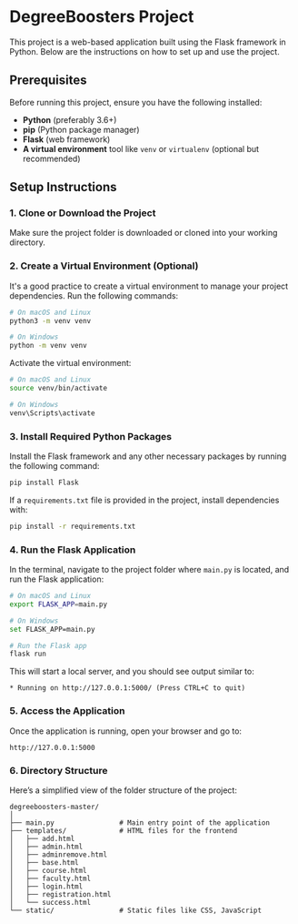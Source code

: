 
# DegreeBoosters Project

This project is a web-based application built using the Flask framework in Python. Below are the instructions on how to set up and use the project.

## Prerequisites

Before running this project, ensure you have the following installed:

- **Python** (preferably 3.6+)
- **pip** (Python package manager)
- **Flask** (web framework)
- **A virtual environment** tool like `venv` or `virtualenv` (optional but recommended)

## Setup Instructions

### 1. Clone or Download the Project
Make sure the project folder is downloaded or cloned into your working directory.

### 2. Create a Virtual Environment (Optional)

It's a good practice to create a virtual environment to manage your project dependencies. Run the following commands:

```bash
# On macOS and Linux
python3 -m venv venv

# On Windows
python -m venv venv
```

Activate the virtual environment:

```bash
# On macOS and Linux
source venv/bin/activate

# On Windows
venv\Scripts\activate
```

### 3. Install Required Python Packages

Install the Flask framework and any other necessary packages by running the following command:

```bash
pip install Flask
```

If a `requirements.txt` file is provided in the project, install dependencies with:

```bash
pip install -r requirements.txt
```

### 4. Run the Flask Application

In the terminal, navigate to the project folder where `main.py` is located, and run the Flask application:

```bash
# On macOS and Linux
export FLASK_APP=main.py

# On Windows
set FLASK_APP=main.py

# Run the Flask app
flask run
```

This will start a local server, and you should see output similar to:

```
* Running on http://127.0.0.1:5000/ (Press CTRL+C to quit)
```

### 5. Access the Application

Once the application is running, open your browser and go to:

```
http://127.0.0.1:5000
```

### 6. Directory Structure

Here’s a simplified view of the folder structure of the project:

```
degreeboosters-master/
│
├── main.py                # Main entry point of the application
├── templates/             # HTML files for the frontend
│   ├── add.html
│   ├── admin.html
│   ├── adminremove.html
│   ├── base.html
│   ├── course.html
│   ├── faculty.html
│   ├── login.html
│   ├── registration.html
│   └── success.html
└── static/                # Static files like CSS, JavaScript
```


